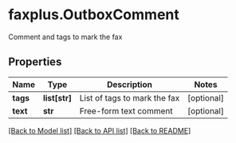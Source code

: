 # faxplus.OutboxComment
Comment and tags to mark the fax

## Properties

Name | Type | Description | Notes
------------ | ------------- | ------------- | -------------
**tags** | **list[str]** | List of tags to mark the fax | [optional] 
**text** | **str** | Free-form text comment | [optional] 

[[Back to Model list]](../README.md#documentation-for-models) [[Back to API list]](../README.md#documentation-for-api-endpoints) [[Back to README]](../README.md)

